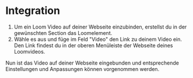 # Integration

1. Um ein Loom Video auf deiner Webseite einzubinden, erstellst du in der gewünschten Section das Loomelement.
2. Wähle es aus und füge im Feld "Video" den Link zu deinem Video ein. Den Link findest du in der oberen Menüleiste der Webseite deines Loomvideos.

Nun ist das Video auf deiner Webseite eingebunden und entsprechende Einstellungen und Anpassungen können vorgenommen werden.
